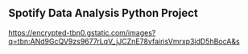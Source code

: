 ## Spotify Data Analysis Python Project

https://encrypted-tbn0.gstatic.com/images?q=tbn:ANd9GcQV9zs9677rLqV_jJCZnE78vfairisVmrxp3idD5hBocA&s
